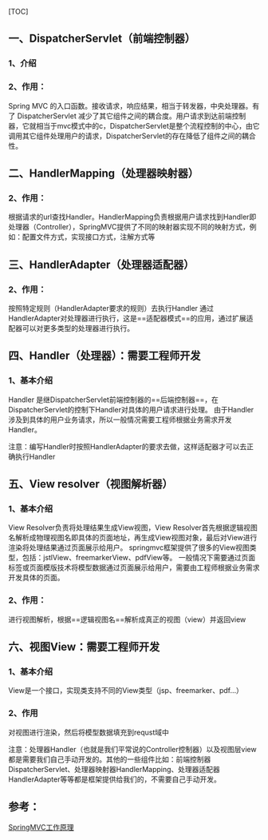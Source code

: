 [TOC]

## 一、DispatcherServlet（前端控制器）

### 1、介绍



### 2、作用：

Spring MVC 的入口函数。接收请求，响应结果，相当于转发器，中央处理器。有了 DispatcherServlet 减少了其它组件之间的耦合度。用户请求到达前端控制器，它就相当于mvc模式中的c，DispatcherServlet是整个流程控制的中心，由它调用其它组件处理用户的请求，DispatcherServlet的存在降低了组件之间的耦合性。

## 二、HandlerMapping（处理器映射器）



### 2、作用：

根据请求的url查找Handler。HandlerMapping负责根据用户请求找到Handler即处理器（Controller），SpringMVC提供了不同的映射器实现不同的映射方式，例如：配置文件方式，实现接口方式，注解方式等



## 三、HandlerAdapter（处理器适配器）

### 2、作用：

按照特定规则（HandlerAdapter要求的规则）去执行Handler
		通过HandlerAdapter对处理器进行执行，这是==适配器模式==的应用，通过扩展适配器可以对更多类型的处理器进行执行。



## 四、Handler（处理器）：需要工程师开发

### 1、基本介绍

Handler 是继DispatcherServlet前端控制器的==后端控制器==，在DispatcherServlet的控制下Handler对具体的用户请求进行处理。
		由于Handler涉及到具体的用户业务请求，所以一般情况需要工程师根据业务需求开发Handler。

注意：编写Handler时按照HandlerAdapter的要求去做，这样适配器才可以去正确执行Handler





## 五、View resolver（视图解析器）

### 1、基本介绍

View Resolver负责将处理结果生成View视图，View Resolver首先根据逻辑视图名解析成物理视图名即具体的页面地址，再生成View视图对象，最后对View进行渲染将处理结果通过页面展示给用户。 springmvc框架提供了很多的View视图类型，包括：jstlView、freemarkerView、pdfView等。
		一般情况下需要通过页面标签或页面模版技术将模型数据通过页面展示给用户，需要由工程师根据业务需求开发具体的页面。

### 2、作用：

​		进行视图解析，根据==逻辑视图名==解析成真正的视图（view）并返回view



## 六、视图View：需要工程师开发

### 1、基本介绍

View是一个接口，实现类支持不同的View类型（jsp、freemarker、pdf…）

### 2、作用

对视图进行渲染，然后将模型数据填充到requst域中



注意：处理器Handler（也就是我们平常说的Controller控制器）以及视图层view都是需要我们自己手动开发的。其他的一些组件比如：前端控制器DispatcherServlet、处理器映射器HandlerMapping、处理器适配器HandlerAdapter等等都是框架提供给我们的，不需要自己手动开发。



## 参考：

[SpringMVC工作原理](https://mp.weixin.qq.com/s?__biz=Mzg2OTA0Njk0OA==&mid=2247484846&idx=1&sn=490014ea65669c1a1e73e25d7b9fa569&chksm=cea24a65f9d5c373d31d6cdd61297db21de63462c1c03c34b7025a0d0b93f1182b2ad7e33cab&token=1082669959&lang=zh_CN&scene=21#wechat_redirect)



